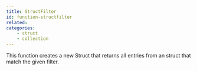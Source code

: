 ```yaml
---
title: StructFilter
id: function-structfilter
related:
categories:
    - struct
    - collection
---
```


This function creates a new Struct that returns all entries from an struct that match the given filter.